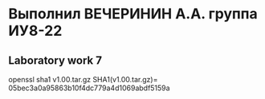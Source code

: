 # Выполнил ВЕЧЕРИНИН А.А. группа ИУ8-22 
## Laboratory work 7

openssl sha1 v1.00.tar.gz 
SHA1(v1.00.tar.gz)= 05bec3a0a95863b10f4dc779a4d1069abdf5159a



